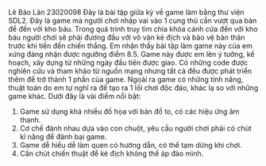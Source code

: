 Lê Bảo Lân 23020098
Đây là bài tập giữa kỳ về game làm bằng thư viện SDL2. Đây là game mà người chơi nhập vai vào 1 cung thủ cần vượt qua bàn để đến với kho báu. Trong quá trình truy tìm chìa khóa cánh cửa đến với kho báu người chơi sẽ phải đương đầu với vô vàn kẻ địch và bảo vệ bản thân trước khi tiến đến chiến thắng.
Em nhận thấy bài tập làm game này của em xứng đáng nhận được ngưỡng điểm 8.5.
Game này được em lên ý tưởng, kế hoạch, xây dựng từ những ngày đầu tiên được giao. Có những code được nghiên cứu và tham khảo từ nguồn mạng nhưng tất cả đều được phát triển thêm để trở thành 1 phần của game. Ngoài ra game có những tính năng, thuật toán do em tự nghĩ ra để tạo ra 1 lối chơi độc đáo, khác lạ so với những game khác. Dưới đây là vài điểm nổi bật:
1. Game sử dụng khá nhiều đồ họa với bản đồ to, có các hiệu ứng âm thanh.
2. Cơ chế đánh nhau dựa vào con chuột, yêu cầu người chơi phải có chút kĩ năng để đánh bại game.
3. Game dễ hiểu dễ làm quen có hướng dẫn, có thể tạm dừng khi chơi.
4. Cần chút chiến thuật để kẻ địch không thể áp đảo mình.
